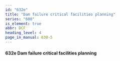 ```yaml
---
id: "632e"
title: "Dam failure critical facilities planning"
series: "600"
is_element: true
abbr: DCF
heading_level: 4
page_in_manual: 630-5
---
```


#### 632e Dam failure critical facilities planning